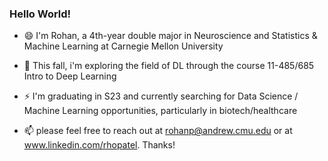 ### Hello World!

<!--
**rhopatel/rhopatel** is a ✨ _special_ ✨ repository because its `README.md` (this file) appears on your GitHub profile.

Here are some ideas to get you started:

- 🔭 I’m currently working on ...
- 🌱 I’m currently learning ...
- 👯 I’m looking to collaborate on ...
- 🤔 I’m looking for help with ...
- 💬 Ask me about ...
-  How to reach me: ...
-  Pronouns: ...
-  Fun fact: ...
-->

- 😄 I'm Rohan, a 4th-year double major in Neuroscience and Statistics & Machine Learning at Carnegie Mellon University

- 🤔 This fall, i'm exploring the field of DL through the course 11-485/685 Intro to Deep Learning

- ⚡ I'm graduating in S23 and currently searching for Data Science / Machine Learning opportunities, particularly in biotech/healthcare

- 📫 please feel free to reach out at rohanp@andrew.cmu.edu or at www.linkedin.com/rhopatel. Thanks!
